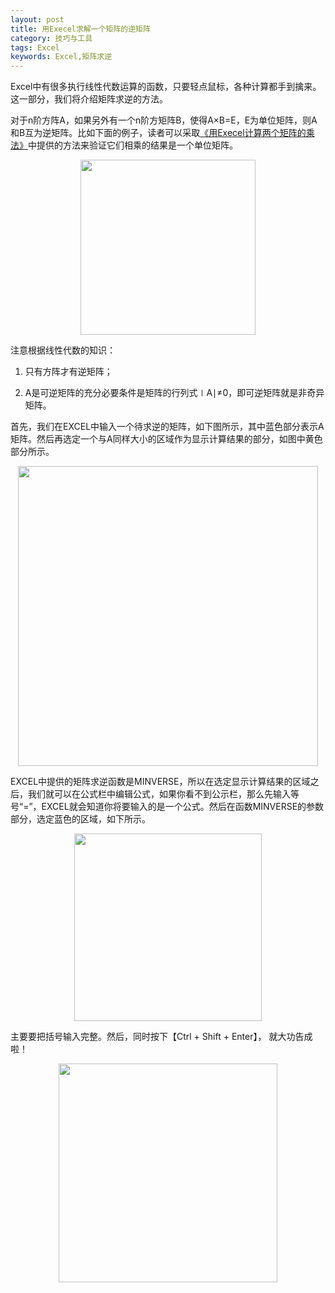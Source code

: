 ```yaml
---
layout: post
title: 用Execel求解一个矩阵的逆矩阵
category: 技巧与工具
tags: Excel
keywords: Excel,矩阵求逆
---
```


Excel中有很多执行线性代数运算的函数，只要轻点鼠标，各种计算都手到擒来。这一部分，我们将介绍矩阵求逆的方法。

对于n阶方阵A，如果另外有一个n阶方矩阵B，使得A×B=E，E为单位矩阵，则A和B互为逆矩阵。比如下面的例子，读者可以采取[《用Execel计算两个矩阵的乘法》](https://fzuo.github.io/2012/11/08/excel-matrix-mul.html)中提供的方法来验证它们相乘的结果是一个单位矩阵。

<p align="center">
<img src="https://fzuo.github.io/assets/img/excel/excel06.png" width="280">
</p>

注意根据线性代数的知识：

1. 只有方阵才有逆矩阵；

2. A是可逆矩阵的充分必要条件是矩阵的行列式∣A∣≠0，即可逆矩阵就是非奇异矩阵。

首先，我们在EXCEL中输入一个待求逆的矩阵，如下图所示，其中蓝色部分表示A矩阵。然后再选定一个与A同样大小的区域作为显示计算结果的部分，如图中黄色部分所示。

<p align="center">
<img src="https://fzuo.github.io/assets/img/excel/excel07.png" width="480">
</p>

EXCEL中提供的矩阵求逆函数是MINVERSE，所以在选定显示计算结果的区域之后，我们就可以在公式栏中编辑公式，如果你看不到公示栏，那么先输入等号“=”，EXCEL就会知道你将要输入的是一个公式。然后在函数MINVERSE的参数部分，选定蓝色的区域，如下所示。

<p align="center">
<img src="https://fzuo.github.io/assets/img/excel/excel08.png" width="300">
</p>

主要要把括号输入完整。然后，同时按下【Ctrl + Shift + Enter】， 就大功告成啦！

<p align="center">
<img src="https://fzuo.github.io/assets/img/excel/excel09.png" width="350">
</p>
